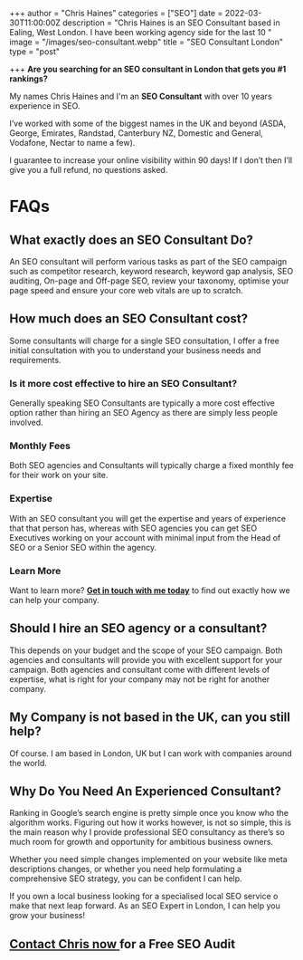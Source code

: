 +++
author = "Chris Haines"
categories = ["SEO"]
date = 2022-03-30T11:00:00Z
description = "Chris Haines is an SEO Consultant based in Ealing, West London. I have been working agency side for the last 10 "
image = "/images/seo-consultant.webp"
title = "SEO Consultant London"
type = "post"

+++
**Are you searching for an SEO consultant in London that gets you #1 rankings?**

My names Chris Haines and I'm an **SEO Consultant** with over 10 years experience in SEO. 

I’ve worked with some of the biggest names in the UK and beyond (ASDA, George, Emirates, Randstad, Canterbury NZ, Domestic and General, Vodafone, Nectar to name a few).  

I guarantee to increase your online visibility within 90 days! If I don’t then I’ll give you a full refund, no questions asked.

# **FAQs**

## What exactly does an SEO Consultant Do?

An SEO consultant will perform various tasks as part of the SEO campaign such as competitor research, keyword research, keyword gap analysis, SEO auditing, On-page and Off-page SEO, review your taxonomy, optimise your page speed and ensure your core web vitals are up to scratch.

## How much does an SEO Consultant cost?

Some consultants will charge for a single SEO consultation, I offer a free initial consultation with you to understand your business needs and requirements.

### Is it more cost effective to hire an SEO Consultant?

Generally speaking SEO Consultants are typically a more cost effective option rather than hiring an SEO Agency as there are simply less people involved.  

### Monthly Fees

Both SEO agencies and Consultants will typically charge a fixed monthly fee for their work on your site.

### Expertise

With an SEO consultant you will get the expertise and years of experience that that person has, whereas with SEO agencies you can get SEO Executives working on your account with minimal input from the Head of SEO or a Senior SEO within the agency.

### Learn More

Want to learn more? [**Get in touch with me today**](/contact) to find out exactly how we can help your company.

## Should I hire an SEO agency or a consultant?

This depends on your budget and the scope of your SEO campaign.  Both agencies and consultants will provide you with excellent support for your campaign.  Both agencies and consultant come with different levels of expertise, what is right for your company may not be right for another company.

## My Company is not based in the UK, can you still help?

Of course. I am based in London, UK but I can work with companies around the world.

## Why Do You Need An Experienced Consultant?

Ranking in Google’s search engine is pretty simple once you know who the algorithm works. Figuring out how it works however, is not so simple, this is the main reason why I provide professional SEO consultancy as there’s so much room for growth and opportunity for ambitious business owners. 

Whether you need simple changes implemented on your website like meta descriptions changes, or whether you need help formulating a comprehensive SEO strategy, you can be confident I can help.

If you own a local business looking for a specialised local SEO service o make that next leap forward. As an SEO Expert in London, I can help you grow your business!

## [**Contact Chris now** ](/contact) for a Free SEO Audit